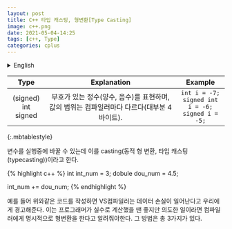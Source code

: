 ```yaml
---
layout: post
title: C++ 타입 캐스팅, 형변환[Type Casting]
image: c++.png
date: 2021-05-04-14:25
tags: [c++, Type]
categories: cplus
---
```


<details>
<summary>English</summary>
<div markdown="1">


---------------------------------------------------------------------------------------------------
---------------------------------------------------------------------------------------------------
</div>
</details>

|Type|Explanation|Example|
|:---:|:---:|:---:|
|(signed) int <br>signed|부호가 있는 정수(양수, 음수)를 표현하며, 값의 범위는 컴파일러마다 다르다(대부분 4바이트).|```int i = -7;``` <br> ```signed int i = -6;``` <br> ```signed i = -5;```|
{:.mbtablestyle}


변수를 실행중에 바꿀 수 있는데 이를 casting(동적 형 변환, 타입 캐스팅(typecasting))이라고 한다.

{% highlight c++ %}
int int_num = 3;
dobule dou_num = 4.5;

int_num += dou_num;
{% endhighlight %}

예를 들어 위와같은 코드를 작성하면 VS컴파일러는 데이터 손실이 일어난다고 우리에게 경고해준다. 이는 프로그래머가 실수로 계산했을 땐 좋지만 의도한 일이라면 컴파일러에게 명시적으로 형변환을 한다고 알려줘야한다. 그 방법은 총 3가지가 있다.